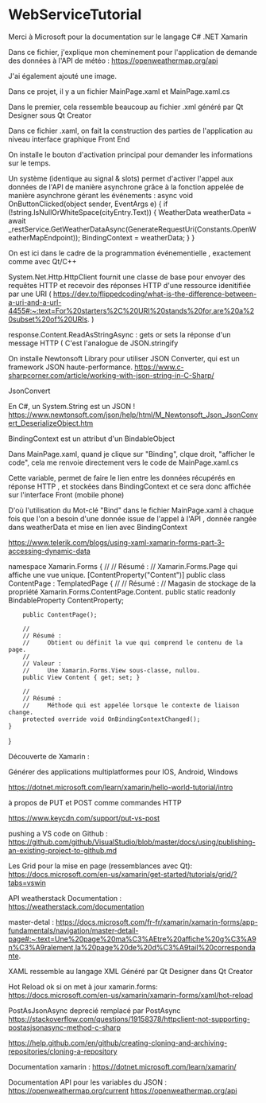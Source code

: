 # WebServiceTutorial
Merci à Microsoft pour la documentation sur le langage C# .NET Xamarin

Dans ce fichier, j'explique mon cheminement pour l'application de demande des données à l'API de météo :
https://openweathermap.org/api

J'ai également ajouté une image.

Dans ce projet, il y a un fichier MainPage.xaml et MainPage.xaml.cs

Dans le premier, cela ressemble beaucoup au fichier .xml généré par Qt Designer sous Qt Creator

Dans ce fichier .xaml, on fait la construction des parties de l'application au niveau interface graphique Front End

On installe le bouton d'activation principal pour demander les informations sur le temps.

Un système (identique au signal & slots) permet d'activer l'appel aux données de l'API de manière asynchrone grâce 
à la fonction appelée de manière asynchrone gérant les événements :
async void OnButtonClicked(object sender, EventArgs e)
        {
            if (!string.IsNullOrWhiteSpace(cityEntry.Text))
            {
                WeatherData weatherData = await _restService.GetWeatherDataAsync(GenerateRequestUri(Constants.OpenWeatherMapEndpoint));
                BindingContext = weatherData;
            }
        }
       
 On est ici dans le cadre de la programmation événementielle , exactement comme avec Qt/C++
 
 System.Net.Http.HttpClient fournit une classe de base pour envoyer des requêtes HTTP et recevoir des réponses HTTP d'une ressource idenitifiée par une URI (  https://dev.to/flippedcoding/what-is-the-difference-between-a-uri-and-a-url-4455#:~:text=For%20starters%2C%20URI%20stands%20for,are%20a%20subset%20of%20URIs. )
 
response.Content.ReadAsStringAsync  : gets or sets la réponse d'un message HTTP ( C'est l'analogue de JSON.stringify

On installe Newtonsoft Library pour utiliser JSON Converter, qui est un framework JSON haute-performance.
https://www.c-sharpcorner.com/article/working-with-json-string-in-C-Sharp/

JsonConvert

En C#, un System.String est un JSON !
https://www.newtonsoft.com/json/help/html/M_Newtonsoft_Json_JsonConvert_DeserializeObject.htm

BindingContext est un attribut d'un BindableObject

Dans MainPage.xaml, quand je clique sur "Binding", clque droit, "afficher le code", cela me renvoie directement vers
le code de MainPage.xaml.cs

Cette variable, permet de faire le lien entre les données récupérés en réponse HTTP , et stockées dans BindingContext et ce sera donc affichée sur l'interface Front (mobile phone)

D'où l'utilisation du Mot-clé "Bind" dans le fichier MainPage.xaml à chaque fois que l'on a besoin d'une donnée issue de l'appel à l'API , donnée rangée dans weatherData et mise en lien avec BindingContext

https://www.telerik.com/blogs/using-xaml-xamarin-forms-part-3-accessing-dynamic-data

namespace Xamarin.Forms
{
    //
    // Résumé :
    //     Xamarin.Forms.Page qui affiche une vue unique.
    [ContentProperty("Content")]
    public class ContentPage : TemplatedPage
    {
        //
        // Résumé :
        //     Magasin de stockage de la propriété Xamarin.Forms.ContentPage.Content.
        public static readonly BindableProperty ContentProperty;

        public ContentPage();

        //
        // Résumé :
        //     Obtient ou définit la vue qui comprend le contenu de la page.
        //
        // Valeur :
        //     Une Xamarin.Forms.View sous-classe, nullou.
        public View Content { get; set; }

        //
        // Résumé :
        //     Méthode qui est appelée lorsque le contexte de liaison change.
        protected override void OnBindingContextChanged();
    }
}





Découverte de Xamarin :


Générer des applications multiplatformes pour IOS, Android, Windows


https://dotnet.microsoft.com/learn/xamarin/hello-world-tutorial/intro




à propos de PUT et POST comme commandes HTTP


https://www.keycdn.com/support/put-vs-post


pushing a VS code on Github :
https://github.com/github/VisualStudio/blob/master/docs/using/publishing-an-existing-project-to-github.md




Les Grid pour la mise en page (ressemblances avec Qt):
https://docs.microsoft.com/en-us/xamarin/get-started/tutorials/grid/?tabs=vswin




API weatherstack Documentation :
https://weatherstack.com/documentation




master-detal :
https://docs.microsoft.com/fr-fr/xamarin/xamarin-forms/app-fundamentals/navigation/master-detail-page#:~:text=Une%20page%20ma%C3%AEtre%20affiche%20g%C3%A9n%C3%A9ralement,la%20page%20de%20d%C3%A9tail%20correspondante.


XAML ressemble au langage XML Généré par Qt Designer dans Qt Creator


Hot Reload ok si on met à jour xamarin.forms:
https://docs.microsoft.com/en-us/xamarin/xamarin-forms/xaml/hot-reload




PostAsJsonAsync deprecié remplacé par PostAsync
https://stackoverflow.com/questions/19158378/httpclient-not-supporting-postasjsonasync-method-c-sharp


https://help.github.com/en/github/creating-cloning-and-archiving-repositories/cloning-a-repository


Documentation xamarin :
https://dotnet.microsoft.com/learn/xamarin/


Documentation API pour les variables du JSON :
https://openweathermap.org/current
https://openweathermap.org/api


